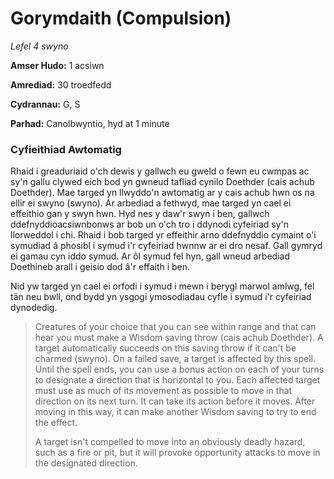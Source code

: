 # Gorymdaith (Compulsion)

*Lefel 4 swyno*

**Amser Hudo:** 1 acsiwn

**Amrediad:** 30 troedfedd

**Cydrannau:** G, S

**Parhad:** Canolbwyntio, hyd at 1 minute

### Cyfieithiad Awtomatig

Rhaid i greaduriaid o'ch dewis y gallwch eu gweld o fewn eu cwmpas ac sy'n gallu clywed eich bod yn gwneud tafliad cynilo Doethder (cais achub Doethder). Mae targed yn llwyddo'n awtomatig ar y cais achub hwn os na ellir ei swyno (swyno). Ar arbediad a fethwyd, mae targed yn cael ei effeithio gan y swyn hwn. Hyd nes y daw'r swyn i ben, gallwch ddefnyddioacsiwnbonws ar bob un o'ch tro i ddynodi cyfeiriad sy'n llorweddol i chi. Rhaid i bob targed yr effeithir arno ddefnyddio cymaint o'i symudiad â phosibl i symud i'r cyfeiriad hwnnw ar ei dro nesaf. Gall gymryd ei gamau cyn iddo symud. Ar ôl symud fel hyn, gall wneud arbediad Doethineb arall i geisio dod â'r effaith i ben.

Nid yw targed yn cael ei orfodi i symud i mewn i berygl marwol amlwg, fel tân neu bwll, ond bydd yn ysgogi ymosodiadau cyfle i symud i'r cyfeiriad dynodedig.

>  Creatures of your choice that you can see within range and that can hear you must make a Wisdom saving throw (cais achub Doethder). A target automatically succeeds on this saving throw if it can't be charmed (swyno). On a failed save, a target is affected by this spell. Until the spell ends, you can use a bonus action on each of your turns to designate a direction that is horizontal to you. Each affected target must use as much of its movement as possible to move in that direction on its next turn. It can take its action before it moves. After moving in this way, it can make another Wisdom saving to try to end the effect. 
>  
>  A target isn't compelled to move into an obviously deadly hazard, such as a fire or pit, but it will provoke opportunity attacks to move in the designated direction.